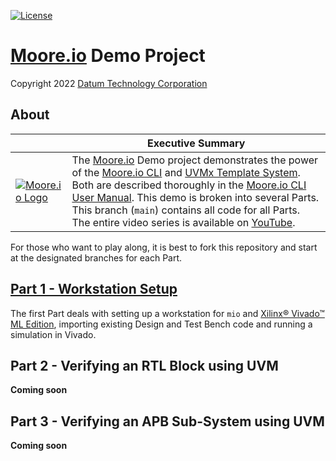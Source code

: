 [![License](https://img.shields.io/badge/License-Apache%202.0-blue.svg)](https://opensource.org/licenses/Apache-2.0)

# [Moore.io](https://www.mooreio.com/) Demo Project
Copyright 2022 [Datum Technology Corporation](https://datumtc.ca/)

## About
|  | Executive Summary |
|-|-|
| [![Moore.io Logo](https://www.mooreio.com/content/images/logo.png)](https://www.mooreio.com/) | The [Moore.io](https://www.mooreio.com/) Demo project demonstrates the power of the [Moore.io CLI](https://mooreio-client.readthedocs.io/en/latest/commands.html) and [UVMx Template System](https://mooreio-client.readthedocs.io/en/latest/code_templates.html).  Both are described thoroughly in the [Moore.io CLI User Manual](https://mooreio-client.readthedocs.io/en/latest/index.html).  This demo is broken into several Parts.  This branch (`main`) contains all code for all Parts.  The entire video series is available on [YouTube](https://www.youtube.com/channel/UCSqqT6JtmecBIoC_3DMLk0g).

For those who want to play along, it is best to fork this repository and start at the designated branches for each Part.

## [Part 1 - Workstation Setup](https://github.com/Datum-Technology-Corporation/mio_demo/tree/p1_start)
The first Part deals with setting up a workstation for `mio` and [Xilinx® Vivado™ ML Edition](https://www.xilinx.com/support/download/index.html/content/xilinx/en/downloadNav/vivado-design-tools.html), importing existing Design and Test Bench code and running a simulation in Vivado.


## Part 2 - Verifying an RTL Block using UVM
**Coming soon**

## Part 3 - Verifying an APB Sub-System using UVM
**Coming soon**
